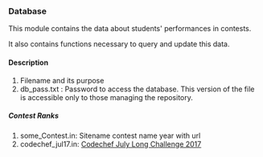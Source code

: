 ### Database

This module contains the data about students' performances in contests.

It also contains functions necessary to query and update this data.

#### Description
1. Filename and its purpose
2. db_pass.txt : Password to access the database. This version of the file is accessible only to those managing the repository.

##### Contest Ranks
1. some_Contest.in: Sitename contest name year with url
2. codechef_jul17.in: [Codechef July Long Challenge 2017](http://codechef.com/JULY17) 